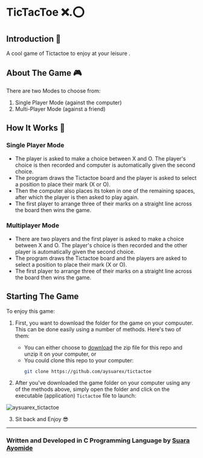 # TicTacToe  ❌.⭕

## Introduction :eyes: 
A cool game of Tictactoe to enjoy at your leisure .

## About The Game 🎮

There are two Modes to choose from:
1. Single Player Mode (against the computer)
2. Multi-Player Mode (against a friend)

## How It Works :rocket:

### Single Player Mode
* The player is asked to make a choice between X and O. The player's choice is 
  then recorded and computer is automatically given the second choice.
* The program draws the Tictactoe board and the player is asked to select a 
 position to place their mark (X or O).
* Then the computer also places its token in one of the remaining spaces, after 
  which the player is then asked to play again.
* The first player to arrange three of their marks on a straight line across the board
   then wins the game.

### Multiplayer Mode

* There are two players and the first player is asked to make a choice between
  X and O. The player's choice is then recorded and the other player is automatically 
  given the second choice.
* The program draws the Tictactoe board and the players are asked to select a 
 position to place their mark (X or O).
* The first player to arrange three of their marks on a straight line across the board
   then wins the game.


## Starting The Game

To enjoy this game:

1. First, you want to download the folder for the game on your compuuter. This can be done easily using a number of methods. Here's two of them: 
   * You can either choose to [download](https://github.com/Aysuarex/TicTacToe/archive/refs/heads/main.zip) the zip 
   file for this repo and unzip it on your computer, or 
   * You could clone this repo to your computer:
        ```bash
        git clone https://github.com/aysuarex/tictactoe
        ```
   
2. After you've downloaded the game folder on your computer using any of the methods above, simply open the folder and click on the executable (application) `Tictactoe` file to launch:

  ![aysuarex_tictactoe](https://user-images.githubusercontent.com/99369085/186290016-cfdbdeee-9e36-4a65-9bee-fba873e3e745.png)

3. Sit back and Enjoy 😎

---
### Written and Developed in C Programming Language by [**Suara Ayomide**](https://twitter.com/aysuarex)
